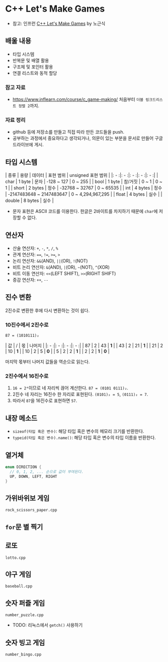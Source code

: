 # C++ Let's Make Games

- 참고: 인프런 [C++ Let's Make Games](https://www.inflearn.com/course/c_game-making/) by 노근식

## 배울 내용
- 타입 시스템
- 반복문 및 배열 활용
- 구조체 및 포인터 활용
- 연결 리스트와 동적 할당

### 참고 자료
- https://www.inflearn.com/course/c_game-making/ 처음부터 `더블 링크드리스트 정렬 2`까지.

### 자료 정리
- github 등에 저장소를 만들고 직접 따라 만든 코드들을 push.
- 공부하는 과정에서 중요하다고 생각되거나, 의문이 있는 부분을 문서로 만들어 구글드라이브에 게시.

## 타입 시스템

| 종류 | 용량 | 데이터 | 표현 범위 | unsigned 표현 범위 |
|: - :|: - :|: - :|: - :|: - :|
| char | 1 byte | 문자 | -128 ~ 127 | 0 ~ 255 |
| bool | 1 byte | 참/거짓 | 0 ~ 1 | 0 ~ 1 |
| short | 2 bytes | 정수 | -32768 ~ 32767 | 0 ~ 65535 |
| int | 4 bytes | 정수 | -2147483648 ~ 2147483647 | 0 ~ 4,294,967,295 |
| float | 4 bytes | 실수 |
| double | 8 bytes | 실수 |

- 문자 표현은 ASCII 코드를 이용한다. 한글은 2바이트를 차지하기 때문에 `char`에 저장할 수 없다.

## 연산자

- 산술 연산자: `+`, `-`, `*`, `/`, `%`
- 관계 연산자: `==`, `!=`, `>=`, `>`
- 논리 연산자: `&&`(AND), `||`(OR), `!`(NOT)
- 비트 논리 연산자: `&`(AND), `|`(OR), `~`(NOT), `^`(XOR)
- 비트 이동 연산자: `<<`(LEFT SHIFT), `>>`(RIGHT SHIFT)
- 증감 연산자: `++`, `--`

## 진수 변환

2진수로 변환한 후에 다시 변환하는 것이 쉽다.

### 10진수에서 2진수로

`87 = (1010111)₂`

| 값 | / | 몫 | 나머지 |
|: - :|: - :|: - :|: - :|
| 87 | 2 | 43 | **1** |
| 43 | 2 | 21 | **1** |
| 21 | 2 | 10 | **1** |
| 10 | 2 | 5 | **0** |
| 5 | 2 | 2 | **1** |
| 2 | 2 | **1** | **0** |

마지막 몫부터 나머지 값들을 역순으로 읽는다.

### 2진수에서 16진수로

1. `16 = 2⁴`이므로 네 자리씩 끊어 계산한다. `87 = (0101 0111)₂`.
1. 2진수 네 자리는 16진수 한 자리로 표현된다. `(0101)₂ = 5`, `(0111)₂ = 7`.
1. 따라서 `87`을 16진수로 표현하면 `57`.

## 내장 메소드

- `sizeof(타입 혹은 변수)`: 해당 타입 혹은 변수의 메모리 크기를 반환한다.
- `typeid(타입 혹은 변수).name()`: 해당 타입 혹은 변수의 타입 이름을 반환한다.

## 열거체

```cpp
enum DIRECTION {
  // 0, 1, 2, ... 순으로 값이 부여된다.
  UP, DOWN, LEFT, RIGHT
}
```

## 가위바위보 게임

`rock_scissors_paper.cpp`

## `for`문 별 찍기

## 로또

`lotto.cpp`

## 야구 게임

`baseball.cpp`

## 숫자 퍼즐 게임

`number_puzzle.cpp`

- TODO: 리눅스에서 `getch()` 사용하기

## 숫자 빙고 게임

`number_bingo.cpp`
